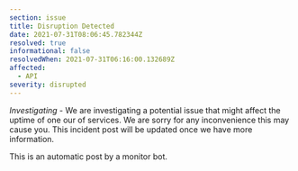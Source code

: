 ```yaml
---
section: issue
title: Disruption Detected
date: 2021-07-31T08:06:45.782344Z
resolved: true
informational: false
resolvedWhen: 2021-07-31T06:16:00.132689Z
affected:
  - API
severity: disrupted
---
```

*Investigating* - We are investigating a potential issue that might affect the uptime of one our of services. We are sorry for any inconvenience this may cause you. This incident post will be updated once we have more information.

This is an automatic post by a monitor bot.
        
